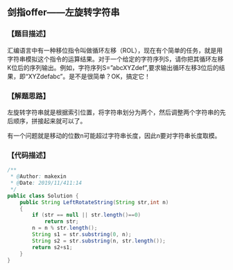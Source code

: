 ## 剑指offer——左旋转字符串
### 【题目描述】
汇编语言中有一种移位指令叫做循环左移（ROL），现在有个简单的任务，就是用字符串模拟这个指令的运算结果。对于一个给定的字符序列S，请你把其循环左移K位后的序列输出。例如，字符序列S=”abcXYZdef”,要求输出循环左移3位后的结果，即“XYZdefabc”。是不是很简单？OK，搞定它！

### 【解题思路】
左旋转字符串就是根据索引位置，将字符串划分为两个，然后调整两个字符串的先后顺序，拼接起来就可以了。

有一个问题就是移动的位数n可能超过字符串长度，因此n要对字符串长度取模。
### 【代码描述】

```java
/**
 * @Author: makexin
 * @Date: 2019/11/411:14
 */
public class Solution {
    public String LeftRotateString(String str,int n)
    {
        if (str == null || str.length()==0)
            return str;
        n = n % str.length();
        String s1 = str.substring(0, n);
        String s2 = str.substring(n, str.length());
        return s2+s1;
    }
}

```

